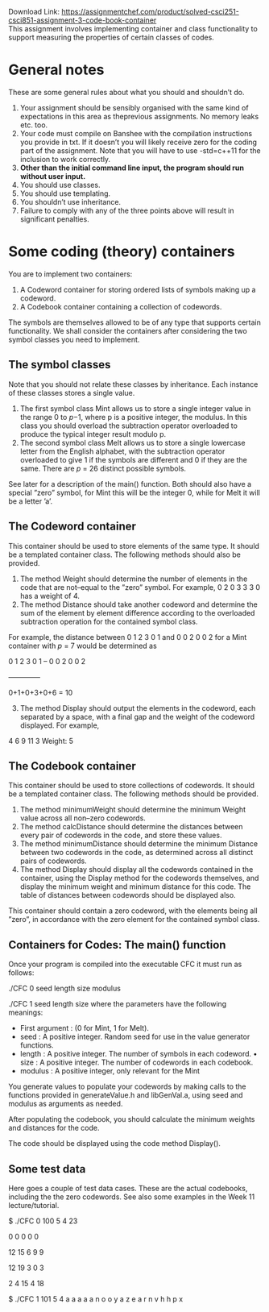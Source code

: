 Download Link: https://assignmentchef.com/product/solved-csci251-csci851-assignment-3-code-book-container
<br>
This assignment involves implementing container and class functionality to support measuring the properties of certain classes of codes.

<h1>General notes</h1>

These are some general rules about what you should and shouldn’t do.

<ol>

 <li>Your assignment should be sensibly organised with the same kind of expectations in this area as theprevious assignments. No memory leaks etc. too.</li>

 <li>Your code must compile on Banshee with the compilation instructions you provide in txt. If it doesn’t you will likely receive zero for the coding part of the assignment. Note that you will have to use -std=c++11 for the inclusion to work correctly.</li>

 <li><strong>Other than the initial command line input, the program should run without user input.</strong></li>

 <li>You should use classes.</li>

 <li>You should use templating.</li>

 <li>You shouldn’t use inheritance.</li>

 <li>Failure to comply with any of the three points above will result in significant penalties.</li>

</ol>

<h1>Some coding (theory) containers</h1>

You are to implement two containers:

<ol>

 <li>A Codeword container for storing ordered lists of symbols making up a codeword.</li>

 <li>A Codebook container containing a collection of codewords.</li>

</ol>

The symbols are themselves allowed to be of any type that supports certain functionality. We shall consider the containers after considering the two symbol classes you need to implement.

<h2>The symbol classes</h2>

Note that you should not relate these classes by inheritance. Each instance of these classes stores a single value.

<ol>

 <li>The first symbol class Mint allows us to store a single integer value in the range 0 to <em>p</em>−1, where p is a positive integer, the modulus. In this class you should overload the subtraction operator overloaded to produce the typical integer result modulo p.</li>

 <li>The second symbol class Melt allows us to store a single lowercase letter from the English alphabet, with the subtraction operator overloaded to give 1 if the symbols are different and 0 if they are the same. There are <em>p </em>= 26 distinct possible symbols.</li>

</ol>

See later for a description of the main() function. Both should also have a special ”zero” symbol, for Mint this will be the integer 0, while for Melt it will be a letter ’a’.

<h2>The Codeword container</h2>

This container should be used to store elements of the same type. It should be a templated container class. The following methods should also be provided.

<ol>

 <li>The method Weight should determine the number of elements in the code that are not–equal to the ”zero” symbol. For example, 0 2 0 3 3 3 0 has a weight of 4.</li>

 <li>The method Distance should take another codeword and determine the sum of the element by element difference according to the overloaded subtraction operation for the contained symbol class.</li>

</ol>

For example, the distance between 0 1 2 3 0 1 and 0 0 2 0 0 2 for a Mint container with <em>p </em>= 7 would be determined as

0 1 2 3 0 1 – 0 0 2 0 0 2

————–

0+1+0+3+0+6 = 10

<ol start="3">

 <li>The method Display should output the elements in the codeword, each separated by a space, with a final gap and the weight of the codeword displayed. For example,</li>

</ol>

4 6 9 11 3              Weight: 5

<h2>The Codebook container</h2>

This container should be used to store collections of codewords. It should be a templated container class. The following methods should be provided.

<ol>

 <li>The method minimumWeight should determine the minimum Weight value across all non–zero codewords.</li>

 <li>The method calcDistance should determine the distances between every pair of codewords in the code, and store these values.</li>

 <li>The method minimumDistance should determine the minimum Distance between two codewords in the code, as determined across all distinct pairs of codewords.</li>

 <li>The method Display should display all the codewords contained in the container, using the Display method for the codewords themselves, and display the minimum weight and minimum distance for this code. The table of distances between codewords should be displayed also.</li>

</ol>

This container should contain a zero codeword, with the elements being all ”zero”, in accordance with the zero element for the contained symbol class.

<h2>Containers for Codes: The main() function</h2>

Once your program is compiled into the executable CFC it must run as follows:

./CFC 0 seed length size modulus

./CFC 1 seed length size where the parameters have the following meanings:

<ul>

 <li>First argument : (0 for Mint, 1 for Melt).</li>

 <li>seed : A positive integer. Random seed for use in the value generator functions.</li>

 <li>length : A positive integer. The number of symbols in each codeword. • size : A positive integer. The number of codewords in each codebook.</li>

 <li>modulus : A positive integer, only relevant for the Mint</li>

</ul>

You generate values to populate your codewords by making calls to the functions provided in generateValue.h and libGenVal.a, using seed and modulus as arguments as needed.

After populating the codebook, you should calculate the minimum weights and distances for the code.

The code should be displayed using the code method Display().

<h2>Some test data</h2>

Here goes a couple of test data cases. These are the actual codebooks, including the the zero codewords. See also some examples in the Week 11 lecture/tutorial.

$ ./CFC 0 100 5 4 23

0 0 0 0 0

12 15 6 9 9

12 19 3 0 3

2 4 15 4 18

$ ./CFC 1 101 5 4 a a a a a n o o y a z e a r n v h h p x